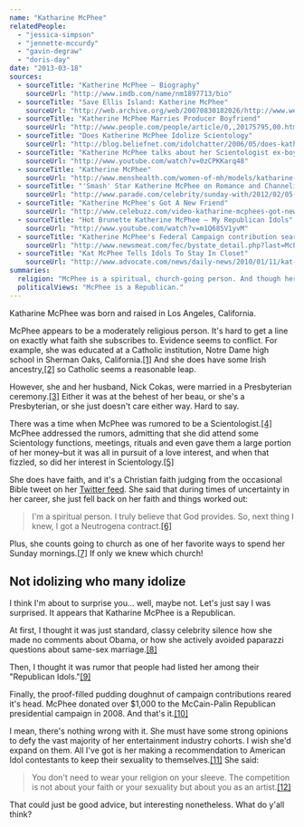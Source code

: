 ```yaml
---
name: "Katharine McPhee"
relatedPeople:
  - "jessica-simpson"
  - "jennette-mccurdy"
  - "gavin-degraw"
  - "doris-day"
date: "2013-03-18"
sources:
  - sourceTitle: "Katherine McPhee – Biography"
    sourceUrl: "http://www.imdb.com/name/nm1897713/bio"
  - sourceTitle: "Save Ellis Island: Katherine McPhee"
    sourceUrl: "http://web.archive.org/web/20070830182026/http://www.weareellisisland.org/stories/view/36"
  - sourceTitle: "Katherine McPhee Marries Producer Boyfriend"
    sourceUrl: "http://www.people.com/people/article/0,,20175795,00.html"
  - sourceTitle: "Does Katherine McPhee Idolize Scientology"
    sourceUrl: "http://blog.beliefnet.com/idolchatter/2006/05/does-katherine-mcphee-idolize.html"
  - sourceTitle: "Katherine McPhee talks about her Scientologist ex-boyfriend"
    sourceUrl: "http://www.youtube.com/watch?v=0zCPKKarq48"
  - sourceTitle: "Katherine McPhee"
    sourceUrl: "http://www.menshealth.com/women-of-mh/models/katharine-mcphee"
  - sourceTitle: "'Smash' Star Katherine McPhee on Romance and Channeling Marilyn"
    sourceUrl: "http://www.parade.com/celebrity/sunday-with/2012/02/05-katharine-mcphee.html"
  - sourceTitle: "Katherine McPhee's Got A New Friend"
    sourceUrl: "http://www.celebuzz.com/video-katharine-mcphees-got-new-s106141/"
  - sourceTitle: "Hot Brunette Katherine McPhee – My Republican Idols"
    sourceUrl: "http://www.youtube.com/watch?v=m1Q685V1yvM"
  - sourceTitle: "Katherine McPhee's Federal Campaign contribution search results"
    sourceUrl: "http://www.newsmeat.com/fec/bystate_detail.php?last=McPhee&first=Katharine"
  - sourceTitle: "Kat McPhee Tells Idols To Stay In Closet"
    sourceUrl: "http://www.advocate.com/news/daily-news/2010/01/11/kat-mcphee-tells-idols-stay-closet"
summaries:
  religion: "McPhee is a spiritual, church-going person. And though her faith appears to be Christian, we can't tell which denomination she adheres to."
  politicalViews: "McPhee is a Republican."
---
```


Katharine McPhee was born and raised in Los Angeles, California.

McPhee appears to be a moderately religious person. It's hard to get a line on exactly what faith she subscribes to. Evidence seems to conflict. For example, she was educated at a Catholic institution, Notre Dame high school in Sherman Oaks, California.<a class="source-citation" href="#http%3A%2F%2Fwww.imdb.com%2Fname%2Fnm1897713%2Fbio" title="Katherine McPhee – Biography">[1]</a> And she does have some Irish ancestry,<a class="source-citation" href="#http%3A%2F%2Fweb.archive.org%2Fweb%2F20070830182026%2Fhttp%3A%2F%2Fwww.weareellisisland.org%2Fstories%2Fview%2F36" title="Save Ellis Island: Katherine McPhee">[2]</a> so Catholic seems a reasonable leap.

However, she and her husband, Nick Cokas, were married in a Presbyterian ceremony.<a class="source-citation" href="#http%3A%2F%2Fwww.people.com%2Fpeople%2Farticle%2F0%2C%2C20175795%2C00.html" title="Katherine McPhee Marries Producer Boyfriend">[3]</a> Either it was at the behest of her beau, or she's a Presbyterian, or she just doesn't care either way. Hard to say.

There was a time when McPhee was rumored to be a Scientologist.<a class="source-citation" href="#http%3A%2F%2Fblog.beliefnet.com%2Fidolchatter%2F2006%2F05%2Fdoes-katherine-mcphee-idolize.html" title="Does Katherine McPhee Idolize Scientology">[4]</a> McPhee addressed the rumors, admitting that she did attend some Scientology functions, meetings, rituals and even gave them a large portion of her money–but it was all in pursuit of a love interest, and when that fizzled, so did her interest in Scientology.<a class="source-citation" href="#http%3A%2F%2Fwww.youtube.com%2Fwatch%3Fv%3D0zCPKKarq48" title="Katherine McPhee talks about her Scientologist ex-boyfriend">[5]</a>

She does have faith, and it's a Christian faith judging from the occasional Bible tweet on her [Twitter feed](https://twitter.com/katharinemcphee). She said that during times of uncertainty in her career, she just fell back on her faith and things worked out:

>I'm a spiritual person. I truly believe that God provides. So, next thing I knew, I got a Neutrogena contract.<a class="source-citation" href="#http%3A%2F%2Fwww.menshealth.com%2Fwomen-of-mh%2Fmodels%2Fkatharine-mcphee" title="Katherine McPhee">[6]</a>

Plus, she counts going to church as one of her favorite ways to spend her Sunday mornings.<a class="source-citation" href="#http%3A%2F%2Fwww.parade.com%2Fcelebrity%2Fsunday-with%2F2012%2F02%2F05-katharine-mcphee.html" title="&apos;Smash&apos; Star Katherine McPhee on Romance and Channeling Marilyn">[7]</a> If only we knew which church!


## Not idolizing who many idolize

I think I'm about to surprise you… well, maybe not. Let's just say I was surprised. It appears that Katharine McPhee is a Republican.

At first, I thought it was just standard, classy celebrity silence how she made no comments about Obama, or how she actively avoided paparazzi questions about same-sex marriage.<a class="source-citation" href="#http%3A%2F%2Fwww.celebuzz.com%2Fvideo-katharine-mcphees-got-new-s106141%2F" title="Katherine McPhee&apos;s Got A New Friend">[8]</a>

Then, I thought it was rumor that people had listed her among their "Republican Idols."<a class="source-citation" href="#http%3A%2F%2Fwww.youtube.com%2Fwatch%3Fv%3Dm1Q685V1yvM" title="Hot Brunette Katherine McPhee – My Republican Idols">[9]</a>

Finally, the proof-filled pudding doughnut of campaign contributions reared it's head. McPhee donated over $1,000 to the McCain-Palin Republican presidential campaign in 2008. And that's it.<a class="source-citation" href="#http%3A%2F%2Fwww.newsmeat.com%2Ffec%2Fbystate_detail.php%3Flast%3DMcPhee%26first%3DKatharine" title="Katherine McPhee&apos;s Federal Campaign contribution search results">[10]</a>

I mean, there's nothing wrong with it. She must have some strong opinions to defy the vast majority of her entertainment industry cohorts. I wish she'd expand on them. All I've got is her making a recommendation to American Idol contestants to keep their sexuality to themselves.<a class="source-citation" href="#http%3A%2F%2Fwww.advocate.com%2Fnews%2Fdaily-news%2F2010%2F01%2F11%2Fkat-mcphee-tells-idols-stay-closet" title="Kat McPhee Tells Idols To Stay In Closet">[11]</a> She said:

>You don't need to wear your religion on your sleeve. The competition is not about your faith or your sexuality but about you as an artist.<a class="source-citation" href="#http%3A%2F%2Fwww.advocate.com%2Fnews%2Fdaily-news%2F2010%2F01%2F11%2Fkat-mcphee-tells-idols-stay-closet" title="Kat McPhee Tells Idols To Stay In Closet">[12]</a>

That could just be good advice, but interesting nonetheless. What do y'all think?